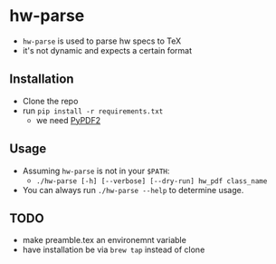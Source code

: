# hw-parse
- `hw-parse` is used to parse hw specs to TeX
- it's not dynamic and expects a certain format

## Installation
- Clone the repo
- run `pip install -r requirements.txt`
    - we need [PyPDF2](https://pythonhosted.org/PyPDF2/)

## Usage
- Assuming `hw-parse` is not in your `$PATH`:
    - `./hw-parse [-h] [--verbose] [--dry-run] hw_pdf class_name`
- You can always run `./hw-parse --help` to determine usage.

## TODO
- make preamble.tex an environemnt variable
- have installation be via `brew tap` instead of clone
